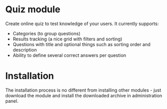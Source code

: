 
# Quiz module

Create online quiz to test knowledge of your users. It currently supports:

- Categories (to group questions)
- Results tracking (a nice grid with filters and sorting)
- Questions with title and optional things such as sorting order and description
- Ability to define several correct answers per question

# Installation

The installation process is no different from installing other modules - just download the module and install the downloaded archive in administration panel.